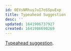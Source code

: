 ```yaml
---
id: 0EVsNRhuyJuI7oSSpuExp
title: Typeahead Suggestion
desc: ''
updated: 1641906737927
created: 1641906690269
---
```

[Typeahead suggestion](https://docs.google.com/drawings/d/1X2E-llNZg0q9qga7JssUwsoVwiAJwWcBo-F-zWcHFg4/edit).

